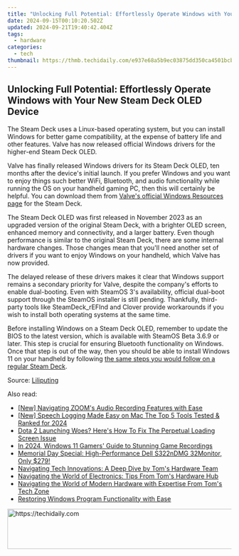 ```yaml
---
title: "Unlocking Full Potential: Effortlessly Operate Windows with Your New Steam Deck OLED Device"
date: 2024-09-15T00:10:20.502Z
updated: 2024-09-21T19:40:42.404Z
tags:
  - hardware
categories:
  - tech
thumbnail: https://thmb.techidaily.com/e937e68a5b9ec03875dd350ca4501bcb740dbcf769458408d36b67b305252021.jpg
---
```


## Unlocking Full Potential: Effortlessly Operate Windows with Your New Steam Deck OLED Device

The Steam Deck uses a Linux-based operating system, but you can install Windows for better game compatibility, at the expense of battery life and other features. Valve has now released official Windows drivers for the higher-end Steam Deck OLED.

 Valve has finally released Windows drivers for its Steam Deck OLED, ten months after the device's initial launch. If you prefer Windows and you want to enjoy things such better WiFi, Bluetooth, and audio functionality while running the OS on your handheld gaming PC, then this will certainly be helpful. You can download them from [Valve's official Windows Resources page](https://help.steampowered.com/en/faqs/view/6121-ECCD-D643-BAA8) for the Steam Deck.

 The Steam Deck OLED was first released in November 2023 as an upgraded version of the original Steam Deck, with a brighter OLED screen, enhanced memory and connectivity, and a larger battery. Even though performance is similar to the original Steam Deck, there are some internal hardware changes. Those changes mean that you'll need another set of drivers if you want to enjoy Windows on your handheld, which Valve has now provided.

 The delayed release of these drivers makes it clear that Windows support remains a secondary priority for Valve, despite the company's efforts to enable dual-booting. Even with SteamOS 3's availability, official dual-boot support through the SteamOS installer is still pending. Thankfully, third-party tools like SteamDeck\_rEFInd and Clover provide workarounds if you wish to install both operating systems at the same time.

 Before installing Windows on a Steam Deck OLED, remember to update the BIOS to the latest version, which is available with SteamOS Beta 3.6.9 or later. This step is crucial for ensuring Bluetooth functionality on Windows. Once that step is out of the way, then you should be able to install Windows 11 on your handheld by following [the same steps you would follow on a regular Steam Deck](https://instagram-clips.techidaily.com/new-pinpointing-the-10-most-discreet-story-advocates/).

 Source: [Liliputing](https://liliputing.com/valve-releases-windows-drivers-for-the-steam-deck-oled/)

<ins class="adsbygoogle"
     style="display:block"
     data-ad-format="autorelaxed"
     data-ad-client="ca-pub-7571918770474297"
     data-ad-slot="1223367746"></ins>

<ins class="adsbygoogle"
     style="display:block"
     data-ad-client="ca-pub-7571918770474297"
     data-ad-slot="8358498916"
     data-ad-format="auto"
     data-full-width-responsive="true"></ins>

<span class="atpl-alsoreadstyle">Also read:</span>
<div><ul>
<li><a href="https://video-capture.techidaily.com/new-navigating-zooms-audio-recording-features-with-ease/"><u>[New] Navigating ZOOM's Audio Recording Features with Ease</u></a></li>
<li><a href="https://digital-screen-recording.techidaily.com/new-speech-logging-made-easy-on-mac-the-top-5-tools-tested-and-ranked-for-2024/"><u>[New] Speech Logging Made Easy on Mac The Top 5 Tools Tested & Ranked for 2024</u></a></li>
<li><a href="https://win-answers.techidaily.com/dota-2-launching-woes-heres-how-to-fix-the-perpetual-loading-screen-issue/"><u>Dota 2 Launching Woes? Here's How To Fix The Perpetual Loading Screen Issue</u></a></li>
<li><a href="https://screen-capture.techidaily.com/in-2024-windows-11-gamers-guide-to-stunning-game-recordings/"><u>In 2024, Windows 11 Gamers' Guide to Stunning Game Recordings</u></a></li>
<li><a href="https://hardware-reviews.techidaily.com/memorial-day-special-high-performance-dell-s322ndmg-32monitor-only-279/"><u>Memorial Day Special: High-Performance Dell S322nDMG 32Monitor, Only $279!</u></a></li>
<li><a href="https://hardware-reviews.techidaily.com/navigating-tech-innovations-a-deep-dive-by-toms-hardware-team/"><u>Navigating Tech Innovations: A Deep Dive by Tom's Hardware Team</u></a></li>
<li><a href="https://hardware-reviews.techidaily.com/navigating-the-world-of-electronics-tips-from-toms-hardware-hub/"><u>Navigating the World of Electronics: Tips From Tom's Hardware Hub</u></a></li>
<li><a href="https://hardware-reviews.techidaily.com/navigating-the-world-of-modern-hardware-with-expertise-from-toms-tech-zone/"><u>Navigating the World of Modern Hardware with Expertise From Tom's Tech Zone</u></a></li>
<li><a href="https://win11-tips.techidaily.com/restoring-windows-program-functionality-with-ease/"><u>Restoring Windows Program Functionality with Ease</u></a></li>
</ul></div>

<!-- affiliate ads begin -->
<a href="https://appsumo.8odi.net/c/5597632/2130869/7443" target="_top" id="2130869">
  <img src="//a.impactradius-go.com/display-ad/7443-2130869" border="0" alt="https://techidaily.com" width="600" height="90"/>
</a>
<img height="0" width="0" src="https://appsumo.8odi.net/i/5597632/2130869/7443" style="position:absolute;visibility:hidden;" border="0" />
<!-- affiliate ads end -->

